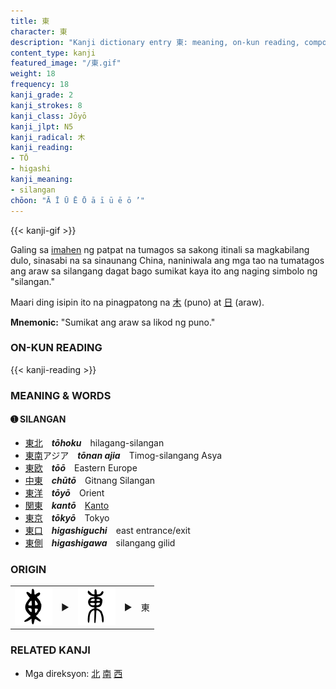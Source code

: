 ```yaml
---
title: 東
character: 東
description: "Kanji dictionary entry 東: meaning, on-kun reading, compounds, origin, related kanji"
content_type: kanji
featured_image: "/東.gif"
weight: 18
frequency: 18
kanji_grade: 2
kanji_strokes: 8
kanji_class: Jōyō
kanji_jlpt: N5
kanji_radical: 木
kanji_reading: 
- TŌ
- higashi
kanji_meaning:
- silangan
chōon: "Ā Ī Ū Ē Ō ā ī ū ē ō ’"
---
```

[//]: # (Don't edit the line below. Kanji animated GIF code is automatically generated.)
{{< kanji-gif >}}

[//]: # (Edit below this line.)

Galing sa [imahen](#origin) ng patpat na tumagos sa sakong itinali sa magkabilang dulo, sinasabi na sa sinaunang China, naniniwala ang mga tao na tumatagos ang araw sa silangang dagat bago sumikat kaya ito ang naging simbolo ng "silangan."

Maari ding isipin ito na pinagpatong na [木](../木) (puno) at [日](../日) (araw).
 
**Mnemonic:** "Sumikat ang araw sa likod ng puno."

### ON-KUN READING

[//]: # (Don't edit the line below. ON-KUN READING code is automatically generated.)
{{< kanji-reading >}}

### MEANING & WORDS

#### ➊ **SILANGAN**
  - [東](../東)[北](../北)　***tōhoku***　hilagang-silangan
  - [東](../東)[南](../南)アジア　***tōnan ajia***　Timog-silangang Asya
  - [東](../東)[欧](../欧)　***tōō***　Eastern Europe
  - [中](../中)[東](../東)　***chūtō***　Gitnang Silangan
  - [東](../東)[洋](../洋)　***tōyō***　Orient
  - [関](../関)[東](../東)　***kantō***　[Kanto](https://timog.org/what-are-the-eight-regions-of-japan/#kantō-region)
  - [東](../東)[京](../京)　***tōkyō***　Tokyo
  - [東](../東)[口](../口)　***higashiguchi***　east entrance/exit
  - [東](../東)[側](../側)　***higashigawa***　silangang gilid

### ORIGIN

<table class="kanji-table"><tr><td>
<img src="60px-東-bronze.svg.png">
</td><td>▶</td><td>
<img src="60px-東-seal.svg.png">
</td><td>▶</td>
<td class="kanji-origin">東</td>
</tr></table>

### RELATED KANJI
- Mga direksyon: [北](../北) [南](../南) [西](../西)

